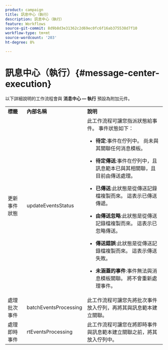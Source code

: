 ```yaml
---
product: campaign
title: 訊息中心（執行）
description: 訊息中心（執行）
feature: Workflows
source-git-commit: 8d9b8d3e31362c2d69ec0fc6f16ab375538d7f10
workflow-type: tm+mt
source-wordcount: '203'
ht-degree: 8%

---
```



# 訊息中心（執行）{#message-center-execution}

以下詳細說明的工作流程會與 **消息中心 — 執行** 預設為附加元件。

<table> 
 <tbody> 
  <tr> 
   <td> <strong>標籤</strong><br /> </td> 
   <td> <strong>內部名稱</strong><br /> </td> 
   <td> <strong>說明</strong><br /> </td> 
  </tr> 
  <tr> 
   <td> <span class="uicontrol">更新事件狀態</span> <br /> </td> 
   <td> <span class="uicontrol">updateEventsStatus</span> <br /> </td> 
   <td> 此工作流程可讓您指派狀態給事件。 事件狀態如下：<br /> 
    <ul> 
     <li> <p><strong>待定</strong>:事件在佇列中。 尚未與其關聯任何消息模板。</p> </li> 
     <li> <p><strong>待定傳送</strong>:事件在佇列中，且訊息範本已與其相關聯，且目前由傳送處理。</p> </li> 
     <li> <p><strong>已傳送</strong>:此狀態是從傳送記錄檔複製而來。 這表示已傳送傳遞。</p> </li> 
     <li> <p><strong>由傳送忽略</strong>:此狀態是從傳送記錄檔複製而來。 這表示已忽略傳送。</p> </li> 
     <li> <p><strong>傳送錯誤</strong>:此狀態是從傳送記錄檔複製而來。 這表示傳送失敗。</p> </li> 
     <li> <p><strong>未涵蓋的事件</strong>:事件無法與消息模板關聯。 將不會重新處理事件。</p> </li> 
    </ul> </td> 
  </tr> 
  <tr> 
   <td> <span class="uicontrol">處理批次事件</span> <br /> </td> 
   <td> <span class="uicontrol">batchEventsProcessing</span> <br /> </td> 
   <td> 此工作流程可讓您先將批次事件放入佇列，再將其與訊息範本建立關聯。 <br /> </td> 
  </tr> 
  <tr> 
   <td> <span class="uicontrol">處理即時事件</span> <br /> </td> 
   <td> <span class="uicontrol">rtEventsProcessing</span> <br /> </td> 
   <td> 此工作流程可讓您在將即時事件與訊息範本建立關聯之前，將其放入佇列中。 <br /> </td> 
  </tr> 
 </tbody> 
</table>

